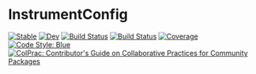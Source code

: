 # InstrumentConfig

[![Stable](https://img.shields.io/badge/docs-stable-blue.svg)](https://mofii.github.io/InstrumentConfig.jl/stable)
[![Dev](https://img.shields.io/badge/docs-dev-blue.svg)](https://mofii.github.io/InstrumentConfig.jl/dev)
[![Build Status](https://github.com/mofii/InstrumentConfig.jl/workflows/CI/badge.svg)](https://github.com/mofii/InstrumentConfig.jl/actions)
[![Build Status](https://travis-ci.com/mofii/InstrumentConfig.jl.svg?branch=master)](https://travis-ci.com/mofii/InstrumentConfig.jl)
[![Coverage](https://codecov.io/gh/mofii/InstrumentConfig.jl/branch/master/graph/badge.svg)](https://codecov.io/gh/mofii/InstrumentConfig.jl)
[![Code Style: Blue](https://img.shields.io/badge/code%20style-blue-4495d1.svg)](https://github.com/invenia/BlueStyle)
[![ColPrac: Contributor's Guide on Collaborative Practices for Community Packages](https://img.shields.io/badge/ColPrac-Contributor's%20Guide-blueviolet)](https://github.com/SciML/ColPrac)

